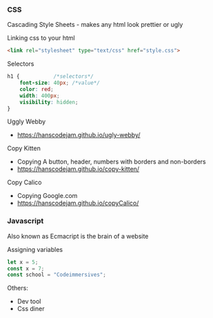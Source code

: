 ### CSS ###

Cascading Style Sheets - makes any html look prettier or ugly

Linking css to your html
```html
<link rel="stylesheet" type="text/css" href="style.css">
```

Selectors 
```css
h1 {           /*selectors*/
    font-size: 40px; /*value*/
    color: red;
    width: 400px;
    visibility: hidden;
}
```

Uggly Webby
 - https://hanscodejam.github.io/ugly-webby/
   

Copy Kitten 
 - Copying A button, header, numbers with borders and non-borders
 - https://hanscodejam.github.io/copy-kitten/

Copy Calico
 - Copying Google.com 
 - https://hanscodejam.github.io/copyCalico/


### Javascript ###

Also known as Ecmacript is the brain of a website

Assigning variables 

```Javascript
let x = 5;
const x = 7;
const school = "Codeimmersives";
```

Others:
- Dev tool
- Css diner

